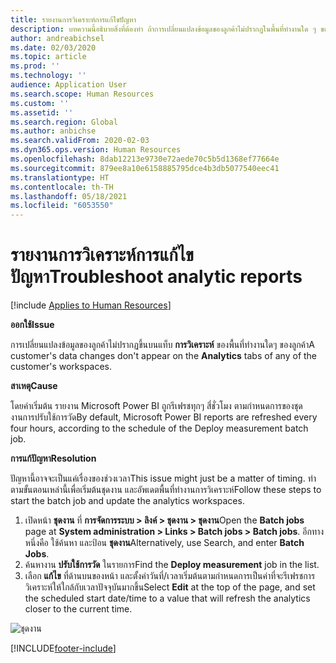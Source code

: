 ```yaml
---
title: รายงานการวิเคราะห์การแก้ไขปัญหา
description: บทความนี้อธิบายสิ่งที่ต้องทำ ถ้าการเปลี่ยนแปลงข้อมูลของลูกค้าไม่ปรากฏในพื้นที่ทำงานใด ๆ ของลูกค้า
author: andreabichsel
ms.date: 02/03/2020
ms.topic: article
ms.prod: ''
ms.technology: ''
audience: Application User
ms.search.scope: Human Resources
ms.custom: ''
ms.assetid: ''
ms.search.region: Global
ms.author: anbichse
ms.search.validFrom: 2020-02-03
ms.dyn365.ops.version: Human Resources
ms.openlocfilehash: 8dab12213e9730e72aede70c5b5d1368ef77664e
ms.sourcegitcommit: 879ee8a10e6158885795dce4b3db5077540eec41
ms.translationtype: HT
ms.contentlocale: th-TH
ms.lasthandoff: 05/18/2021
ms.locfileid: "6053550"
---
```

# <a name="troubleshoot-analytic-reports"></a><span data-ttu-id="017fa-103">รายงานการวิเคราะห์การแก้ไขปัญหา</span><span class="sxs-lookup"><span data-stu-id="017fa-103">Troubleshoot analytic reports</span></span>

[!include [Applies to Human Resources](../includes/applies-to-hr.md)]

<span data-ttu-id="017fa-104">**ออกใช้**</span><span class="sxs-lookup"><span data-stu-id="017fa-104">**Issue**</span></span>

<span data-ttu-id="017fa-105">การเปลี่ยนแปลงข้อมูลของลูกค้าไม่ปรากฏขึ้นบนแท็บ **การวิเคราะห์** ของพื้นที่ทำงานใดๆ ของลูกค้า</span><span class="sxs-lookup"><span data-stu-id="017fa-105">A customer's data changes don't appear on the **Analytics** tabs of any of the customer's workspaces.</span></span>

<span data-ttu-id="017fa-106">**สาเหตุ**</span><span class="sxs-lookup"><span data-stu-id="017fa-106">**Cause**</span></span>

<span data-ttu-id="017fa-107">โดยค่าเริ่มต้น รายงาน Microsoft Power BI ถูกรีเฟรชทุกๆ สี่ชั่วโมง ตามกำหนดการของชุดงานการปรับใช้การวัด</span><span class="sxs-lookup"><span data-stu-id="017fa-107">By default, Microsoft Power BI reports are refreshed every four hours, according to the schedule of the Deploy measurement batch job.</span></span>

<span data-ttu-id="017fa-108">**การแก้ปัญหา**</span><span class="sxs-lookup"><span data-stu-id="017fa-108">**Resolution**</span></span>

<span data-ttu-id="017fa-109">ปัญหานี้อาจจะเป็นแค่เรื่องของช่วงเวลา</span><span class="sxs-lookup"><span data-stu-id="017fa-109">This issue might just be a matter of timing.</span></span> <span data-ttu-id="017fa-110">ทำตามขั้นตอนเหล่านี้เพื่อเริ่มต้นชุดงาน และอัพเดตพื้นที่ทำงานการวิเคราะห์</span><span class="sxs-lookup"><span data-stu-id="017fa-110">Follow these steps to start the batch job and update the analytics workspaces.</span></span>

1. <span data-ttu-id="017fa-111">เปิดหน้า **ชุดงาน** ที่ **การจัดการระบบ \> ลิงค์ \> ชุดงาน \> ชุดงาน**</span><span class="sxs-lookup"><span data-stu-id="017fa-111">Open the **Batch jobs** page at **System administration \> Links \> Batch jobs \> Batch jobs**.</span></span> <span data-ttu-id="017fa-112">อีกทางหนึ่งคือ ใช้ค้นหา และป้อน **ชุดงาน**</span><span class="sxs-lookup"><span data-stu-id="017fa-112">Alternatively, use Search, and enter **Batch Jobs**.</span></span>
1. <span data-ttu-id="017fa-113">ค้นหางาน **ปรับใช้การวัด** ในรายการ</span><span class="sxs-lookup"><span data-stu-id="017fa-113">Find the **Deploy measurement** job in the list.</span></span>
1. <span data-ttu-id="017fa-114">เลือก **แก้ไข** ที่ด้านบนของหน้า และตั้งค่าวันที่/เวลาเริ่มต้นตามกำหนดการเป็นค่าที่จะรีเฟรชการวิเคราะห์ให้ใกล้กับเวลาปัจจุบันมากขึ้น</span><span class="sxs-lookup"><span data-stu-id="017fa-114">Select **Edit** at the top of the page, and set the scheduled start date/time to a value that will refresh the analytics closer to the current time.</span></span>

![ชุดงาน](media/batch-jobs.png)


[!INCLUDE[footer-include](../includes/footer-banner.md)]